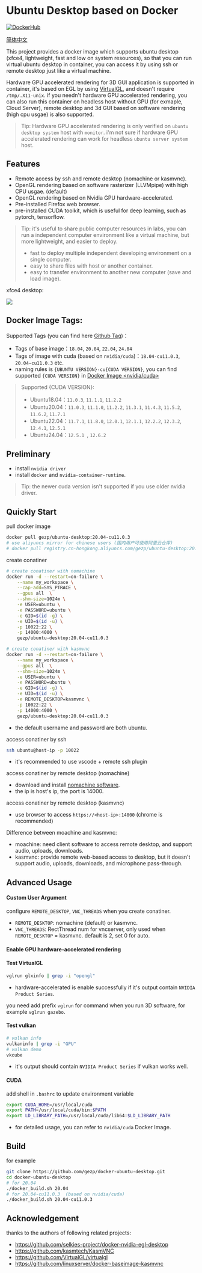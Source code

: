 

# Ubuntu Desktop based on Docker

[![DockerHub](https://img.shields.io/badge/DockerHub-brightgreen.svg?style=popout&logo=Docker)](https://hub.docker.com/r/gezp/ubuntu-desktop)

[简体中文](README_cn.md)

This project provides a docker image which supports ubuntu desktop (xfce4, lightweight, fast and low on system resources), so that you can run virtual ubuntu desktop in container, you can access it by using ssh or remote desktop just like a virtual machine.

Hardware GPU accelerated rendering for 3D GUI application is supported in container, it's based on EGL by using [VirtualGL](https://github.com/VirtualGL/virtualgl), and doesn't require `/tmp/.X11-unix`. if you needn't hardware GPU accelerated rendering, you can also run this container on headless host without GPU (for exmaple, Cloud Server), remote desktop and 3d GUI based on software rendering (high cpu usgae) is also supported.

> Tip: Hardware GPU accelerated rendering is only verified on `ubuntu desktop system` host with `monitor`.  i'm not sure if hardware GPU accelerated rendering can work for  headless `ubuntu server system` host.

## Features

* Remote access by ssh and remote desktop (nomachine or kasmvnc).
* OpenGL rendering based on software rasterizer (LLVMpipe) with high CPU usgae. (default)
* OpenGL rendering based on Nvidia GPU hardware-accelerated.
* Pre-installed Firefox web browser.
* pre-installed CUDA toolkit, which is useful for deep learning, such as pytorch, tensorflow.

> Tip:  it's useful to share public computer resources in labs, you can run a independent computer environment like a virtual machine, but more lightweight, and easier to deploy.
>
> * fast to deploy multiple independent developing environment on a single computer.
> * easy to share files with host or another container.
> * easy to transfer environment to another new computer (save and load image).

xfce4 desktop:

![](img/desktop.png)

## Docker Image Tags:

Supported Tags (you can find here [Github Tag](https://github.com/gezp/docker-ubuntu-desktop/tags))：
* Tags of base image：`18.04`, `20.04`, `22.04`, `24.04`
* Tags of image with cuda (based on `nvidia/cuda`)：`18.04-cu11.0.3`, `20.04-cu11.0.3` etc. 
* naming rules is `{UBUNTU VERSION}-cu{CUDA VERSION}`, you can find supported `{CUDA VERSION}` in [Docker Image <nvidia/cuda>](https://gitlab.com/nvidia/container-images/cuda/-/blob/master/doc/supported-tags.md)

> Supported {CUDA VERSION}:
> * Ubuntu18.04：`11.0.3`, `11.1.1`, `11.2.2`
> * Ubuntu20.04：`11.0.3`, `11.1.0`, `11.2.2`, `11.3.1`, `11.4.3`, `11.5.2`, `11.6.2`, `11.7.1`
> * Ubuntu22.04：`11.7.1`, `11.8.0`, `12.0.1`, `12.1.1`, `12.2.2`, `12.3.2`, `12.4.1`, `12.5.1 `
> * Ubuntu24.04：`12.5.1 `, `12.6.2`

## Preliminary

* install `nvidia driver`
* install `docker` and `nvidia-container-runtime`.

> Tip: the newer cuda version isn't supported if you use older nvidia driver.

## Quickly Start

pull docker image
```bash
docker pull gezp/ubuntu-desktop:20.04-cu11.0.3
# use aliyuncs mirror for chinese users (国内用户可使用阿里云仓库)
# docker pull registry.cn-hongkong.aliyuncs.com/gezp/ubuntu-desktop:20.04-cu11.0.3
```

create conatiner
```bash
# create conatiner with nomachine
docker run -d --restart=on-failure \
    --name my_workspace \
    --cap-add=SYS_PTRACE \
    --gpus all  \
    --shm-size=1024m \
    -e USER=ubuntu \
    -e PASSWORD=ubuntu \
    -e GID=$(id -g) \
    -e UID=$(id -u) \
    -p 10022:22 \
    -p 14000:4000 \
    gezp/ubuntu-desktop:20.04-cu11.0.3

# create conatiner with kasmvnc
docker run -d --restart=on-failure \
    --name my_workspace \
    --gpus all  \
    --shm-size=1024m \
    -e USER=ubuntu \
    -e PASSWORD=ubuntu \
    -e GID=$(id -g) \
    -e UID=$(id -u) \
    -e REMOTE_DESKTOP=kasmvnc \
    -p 10022:22 \
    -p 14000:4000 \
    gezp/ubuntu-desktop:20.04-cu11.0.3
```
* the default username and password are both ubuntu.

access conatiner by ssh
```bash
ssh ubuntu@host-ip -p 10022
```
* it's recommended to use vscode + remote ssh plugin

access conatiner by remote desktop (nomachine)

* download and install [nomachine software](https://www.nomachine.com/).
* the ip is host's ip, the port is 14000.

access conatiner by remote desktop (kasmvnc)

* use browser to access `https://<host-ip>:14000` (chrome is recommended)

Difference between moachine and kasmvnc:

* moachine: need client software to access remote desktop, and support audio, uploads, downloads.
* kasmvnc: provide remote web-based access to desktop, but it doesn't support audio, uploads, downloads, and microphone pass-through.


## Advanced Usage

#### Custom User Argument

configure `REMOTE_DESKTOP`, `VNC_THREADS` when you create conatiner.

* `REMOTE_DESKTOP`: nomachine (default) or kasmvnc.
* `VNC_THREADS`: RectThread num for vncserver, only used when `REMOTE_DESKTOP` = kasmvnc. default is 2, set 0 for auto.

#### Enable GPU hardware-accelerated rendering

#### Test VirtualGL

```bash
vglrun glxinfo | grep -i "opengl"
```

* hardware-accelerated is enable successfully if it's output contain `NVIDIA Product Series`.

you need add prefix  `vglrun`  for command when you run 3D software, for example `vglrun gazebo`.

#### Test vulkan

```bash
# vulkan info
vulkaninfo | grep -i "GPU"
# vulkan demo
vkcube
```

* it's output should contain `NVIDIA Product Series` if vulkan works well.

#### CUDA

add shell in `.bashrc` to update environment variable
```bash
export CUDA_HOME=/usr/local/cuda
export PATH=/usr/local/cuda/bin:$PATH
export LD_LIBRARY_PATH=/usr/local/cuda/lib64:$LD_LIBRARY_PATH
```
* for detailed usage, you can refer to `nvidia/cuda` Docker Image.

## Build

for example
```bash
git clone https://github.com/gezp/docker-ubuntu-desktop.git
cd docker-ubuntu-desktop
# for 20.04
./docker_build.sh 20.04
# for 20.04-cu11.0.3  (based on nvidia/cuda)
./docker_build.sh 20.04-cu11.0.3
```

## Acknowledgement

thanks to the authors of following related projects:
* https://github.com/selkies-project/docker-nvidia-egl-desktop
* https://github.com/kasmtech/KasmVNC
* https://github.com/VirtualGL/virtualgl
* https://github.com/linuxserver/docker-baseimage-kasmvnc

